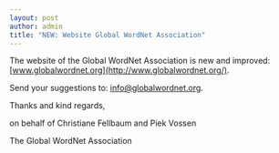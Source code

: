 ```yaml
---
layout: post
author: admin
title: "NEW: Website Global WordNet Association"
---
```


The website of the Global WordNet Association is new and improved:
[www.globalwordnet.org](http://www.globalwordnet.org/).

  
Send your suggestions to: <info@globalwordnet.org>.

Thanks and kind regards,

on behalf of Christiane Fellbaum and Piek Vossen

The Global WordNet Association
